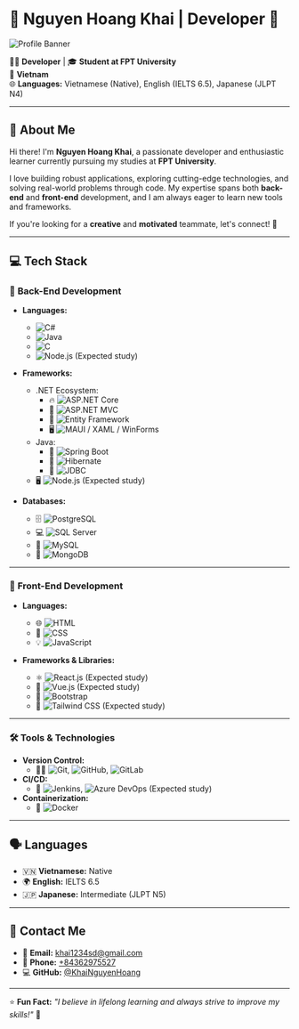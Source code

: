 # 🌟 Nguyen Hoang Khai | Developer 🚀

![Profile Banner](https://source.unsplash.com/1600x400/?technology,coding)

👨‍💻 **Developer** | 🎓 **Student at FPT University**  
📍 **Vietnam**  
🌐 **Languages:** Vietnamese (Native), English (IELTS 6.5), Japanese (JLPT N4)  

---

## 👋 About Me
Hi there! I'm **Nguyen Hoang Khai**, a passionate developer and enthusiastic learner currently pursuing my studies at **FPT University**.  

I love building robust applications, exploring cutting-edge technologies, and solving real-world problems through code. My expertise spans both **back-end** and **front-end** development, and I am always eager to learn new tools and frameworks.  

If you're looking for a **creative** and **motivated** teammate, let's connect! 🤝  

---

## 💻 Tech Stack

### 🔹 **Back-End Development**
- **Languages:**
  - ![C#](https://img.shields.io/badge/-C%23-239120?style=flat&logo=c-sharp&logoColor=white)
  - ![Java](https://img.shields.io/badge/-Java-007396?style=flat&logo=java&logoColor=white)
  - ![C](https://img.shields.io/badge/-C-A8B9CC?style=flat&logo=c&logoColor=white)
  - ![Node.js](https://img.shields.io/badge/-Node.js-339933?style=flat&logo=node.js&logoColor=white) (Expected study)
  
- **Frameworks:**
  - .NET Ecosystem:
    - 🔥 ![ASP.NET Core](https://img.shields.io/badge/-ASP.NET_Core-5C2D91?style=flat&logo=dotnet&logoColor=white)
    - 🎨 ![ASP.NET MVC](https://img.shields.io/badge/-ASP.NET_MVC-512BD4?style=flat&logo=dotnet&logoColor=white)
    - 💾 ![Entity Framework](https://img.shields.io/badge/-Entity_Framework-512BD4?style=flat&logo=dotnet&logoColor=white)
    - 🖥️ ![MAUI / XAML / WinForms](https://img.shields.io/badge/-MAUI/XAML/WinForms-5C2D91?style=flat&logo=dotnet&logoColor=white)
  - Java:
    - 🚀 ![Spring Boot](https://img.shields.io/badge/-Spring%20Boot-6DB33F?style=flat&logo=spring-boot&logoColor=white)  
    - 🐘 ![Hibernate](https://img.shields.io/badge/-Hibernate-59666C?style=flat&logo=hibernate&logoColor=white)  
    - 🔌 ![JDBC](https://img.shields.io/badge/-JDBC-003B57?style=flat&logo=java&logoColor=white)  
  - 🖥️ ![Node.js](https://img.shields.io/badge/-Node.js-339933?style=flat&logo=node.js&logoColor=white) (Expected study)

- **Databases:**
  - 🗄️ ![PostgreSQL](https://img.shields.io/badge/-PostgreSQL-336791?style=flat&logo=postgresql&logoColor=white)
  - 💻 ![SQL Server](https://img.shields.io/badge/-SQL%20Server-CC2927?style=flat&logo=microsoft-sql-server&logoColor=white)
  - 🐬 ![MySQL](https://img.shields.io/badge/-MySQL-4479A1?style=flat&logo=mysql&logoColor=white)
  - 🍃 ![MongoDB](https://img.shields.io/badge/-MongoDB-47A248?style=flat&logo=mongodb&logoColor=white)  

---

### 🎨 **Front-End Development**
- **Languages:**
  - 🌐 ![HTML](https://img.shields.io/badge/-HTML-E34F26?style=flat&logo=html5&logoColor=white)
  - 🎨 ![CSS](https://img.shields.io/badge/-CSS-1572B6?style=flat&logo=css3&logoColor=white)
  - 💡 ![JavaScript](https://img.shields.io/badge/-JavaScript-F7DF1E?style=flat&logo=javascript&logoColor=black)
  
- **Frameworks & Libraries:**
  - ⚛️ ![React.js](https://img.shields.io/badge/-React-61DAFB?style=flat&logo=react&logoColor=black) (Expected study)
  - 🌿 ![Vue.js](https://img.shields.io/badge/-Vue.js-4FC08D?style=flat&logo=vue.js&logoColor=white) (Expected study)
  - 💅 ![Bootstrap](https://img.shields.io/badge/-Bootstrap-7952B3?style=flat&logo=bootstrap&logoColor=white)
  - 🌈 ![Tailwind CSS](https://img.shields.io/badge/-TailwindCSS-06B6D4?style=flat&logo=tailwind-css&logoColor=white) (Expected study)

---

### 🛠️ **Tools & Technologies**
- **Version Control:**  
  - 🧑‍💻 ![Git](https://img.shields.io/badge/-Git-F05032?style=flat&logo=git&logoColor=white), ![GitHub](https://img.shields.io/badge/-GitHub-181717?style=flat&logo=github&logoColor=white), ![GitLab](https://img.shields.io/badge/-GitLab-FC6D26?style=flat&logo=gitlab&logoColor=white)  
- **CI/CD:**  
  - 🔄 ![Jenkins](https://img.shields.io/badge/-Jenkins-D24939?style=flat&logo=jenkins&logoColor=white), ![Azure DevOps](https://img.shields.io/badge/-Azure_DevOps-0078D7?style=flat&logo=azure-devops&logoColor=white) (Expected study)  
- **Containerization:**  
  - 🐳 ![Docker](https://img.shields.io/badge/-Docker-2496ED?style=flat&logo=docker&logoColor=white)  

---

## 🗣️ Languages
- 🇻🇳 **Vietnamese:** Native  
- 🌍 **English:** IELTS 6.5  
- 🇯🇵 **Japanese:** Intermediate (JLPT N5)  

---

## 📧 Contact Me
- 📩 **Email:** [khai1234sd@gmail.com](mailto:khai1234sd@gmail.com)  
- 📱 **Phone:** [+84362975527](tel:+84362975527)  
- 💻 **GitHub:** [@KhaiNguyenHoang](https://github.com/KhaiNguyenHoang)  

---

⭐ **Fun Fact:** _"I believe in lifelong learning and always strive to improve my skills!"_ 🚀  
